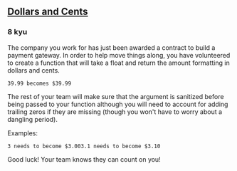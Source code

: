 <h2><a href=https://www.codewars.com/kata/55902c5eaa8069a5b4000083/train/csharp target="_blank">Dollars and Cents</a></h2><h3>8 kyu</h3><p>The company you work for has just been awarded a contract to build a payment gateway. In order to help move things along, you have volunteered to create a function that will take a float and return the amount formatting in dollars and cents.</p><p><code>39.99 becomes $39.99</code></p><p>The rest of your team will make sure that the argument is sanitized before being passed to your function although you will need to account for adding trailing zeros if they are missing (though you won't have to worry about a dangling period).</p><p>Examples:</p><pre><code>3 needs to become $3.003.1 needs to become $3.10</code></pre><p>Good luck! Your team knows they can count on you!</p>